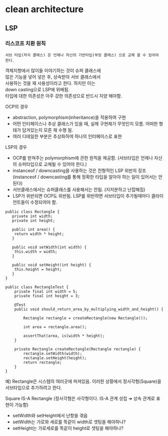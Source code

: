 # clean architecture 

## LSP

### 리스코프 치환 원칙

```
서브 타입(자식 클래스) 은 언제나 자신의 기반타입(부모 클래스) 으로 교체 할 수 있어야 한다.
```

객체지향에서 많이들 이야기하는 것이 슈퍼 클래스에  
많은 기능을 넣어 넣은 후, 상속받아 서브 클래스에서  
사용하는 것을 재 사용성이라고 한다. 하지만 이는  
down casting으로 LSP에 위배됨.  
타입에 대한 의존성은 아주 강한 의존성으로 반드시 지양 해야함.

OCP의 경우
- abstraction, polymorphism(inheritance)을 적용하여 구현
- 어떤 인터페이스나 추상 클래스가 있을 때, 실제 구현체가 무엇인지 모름. 
어떠한 형태가 담겨있는지 모른 채 수행 됨.
- 여러 디테일한 부분은 추상화하여 하나의 인터페이스로 표현


LSP의 경우

- OCP를 받쳐주는 polymorphism에 관한 원칙을 제공함. (서브타입은 언제나 자신의 슈퍼타입으로 교체될 수 있어야 한다.)
- instanceof / downcasting을 사용하는 것은 전형적인 
LSP 위반의 징조 (instanceof / downcasting를 통해 정확한 타입을 알아야 하는 일이 있어서는 안된다)
- 서브클래스에서는 슈퍼클래스를 사용해서는 안됨. (지저분하고 난잡해짐)
- LSP가 위반되면 OCP도 위반됨. LSP를 위반하면 서브타입이 추가될때마다 클라이언트들이 수정되어야 함.


```
public class Rectangle {
   private int width;
   private int height; 
   
   public int area() {
    return width * height;
   }
   
   public void setWidth(int width) {
    this.width = width;
   }
   
   public void setHeight(int height) {
    this.height = height;
   }
}
```

```
public class RectangleTest {
    private final int width = 5;
    private final int height = 3;
    
    @Test
    public void should_return_area_by_multiplying_width_and_height() {
    
        Rectangle rectangle = createRectangle(new Rectangle());
        
        int area = rectangle.area();
        
        assertThat(area, is(width * height);
    }
    
    private Rectangle createRectangle(Rectangle rectangle) {
        rectangle.setWidth(width);
        rectangle.setHeight(height);
        return rectangle;
    }
}
```

예) Rectangle은 시스템의 여러곳에 퍼져있음. 이러한 상황에서 정사각형(Square)을 서브타입으로 추가하려고 한다.  
  
Square IS-A Rectangle (정사각형은 사각형이다. IS-A 관계 성립 ➔ 상속 관계로 표현이 가능함)  
- setWidth와 setHeight에서 난항을 겪음  
- setWidth는 가로와 세로를 똑같이 width로 셋팅을 해야하나?  
- setHeight는 가로세로를 똑같이 height로 셋팅을 해야하나?
